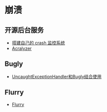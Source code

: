 # 崩溃

## 开源后台服务

* [搭建自己的 crash 监控系统](https://testerhome.com/topics/3982)
* [Acralyzer](http://www.acralyzer.com/)
## Bugly

* [UncaughtExceptionHandler和Bugly结合使用](https://www.jianshu.com/p/bcebac6d65e0)

## Flurry

* [Flurry](https://bintray.com/yahoo/maven/com.flurry)



